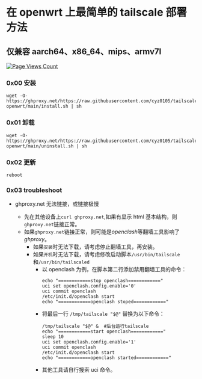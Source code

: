 # 在 openwrt 上最简单的 tailscale 部署方法

## 仅兼容 aarch64、x86_64、mips、armv7l

[![Page Views Count](https://badges.toozhao.com/badges/01GZWH4F36G14VWXT8RP9KRCYV/green.svg)](https://badges.toozhao.com/stats/01GZWH4F36G14VWXT8RP9KRCYV)

### 0x00 安装

```
wget -O- https://ghproxy.net/https://raw.githubusercontent.com/cyz0105/tailscale-openwrt/main/install.sh | sh
```

### 0x01 卸载

```
wget -O- https://ghproxy.net/https://raw.githubusercontent.com/cyz0105/tailscale-openwrt/main/uninstall.sh | sh
```

### 0x02 更新

```
reboot
```

### 0x03 troubleshoot

- ghproxy.net 无法链接，或链接极慢

  - 先在其他设备上`curl ghproxy.net`,如果有显示 html 基本结构，则`ghproxy.net`链接正常。
  - 如果`ghproxy.net`链接正常，则可能是*openclash*等翻墙工具影响了*ghproxy*。 
    - 如果`安装`时无法下载，请考虑停止翻墙工具，再安装。
    - 如果`开机`时无法下载，请考虑修改启动脚本`/usr/bin/tailscale`和`/usr/bin/tailscaled` 
      - 以 openclash 为例，在脚本第二行添加禁用翻墙工具的命令：
        ```
        echo "============stop openclash============"
        uci set openclash.config.enable='0'
        uci commit openclash
        /etc/init.d/openclash start
        echo "============openclash stoped============"
        ```
      - 将最后一行 `/tmp/tailscale "$@"` 替换为以下命令：
        ```
        /tmp/tailscale "$@" &  #后台运行tailscale
        echo "============start openclash============"
        sleep 10
        uci set openclash.config.enable='1'
        uci commit openclash
        /etc/init.d/openclash start
        echo "============openclash started============"
        ```
      - 其他工具请自行搜索 uci 命令。
